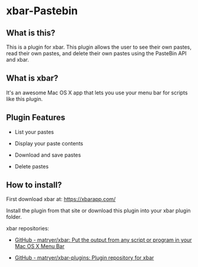 # xbar-Pastebin

## What is this?

 This is a plugin for xbar. This plugin allows the user to see their own pastes, read their own pastes, and delete their own pastes using the PasteBin API and xbar.

## What is xbar?

It's an awesome Mac OS X app that lets you use your menu bar for scripts like this plugin.



## Plugin Features

- List your pastes

- Display your paste contents

- Download and save pastes

- Delete pastes

## How to install?

First download xbar at: https://xbarapp.com/

Install the plugin from that site or download this plugin into your xbar plugin folder.

xbar repositories:

- [GitHub - matryer/xbar: Put the output from any script or program in your Mac OS X Menu Bar](https://github.com/matryer/xbar)

- [GitHub - matryer/xbar-plugins: Plugin repository for xbar](https://github.com/matryer/xbar-plugins)
